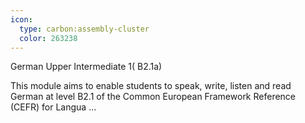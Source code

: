 ```yaml
---
icon:
  type: carbon:assembly-cluster
  color: 263238
---
```

German Upper Intermediate 1( B2.1a)

This module aims to enable students to speak, write, listen and read German at level B2.1 of the Common European Framework Reference (CEFR) for Langua ... 

